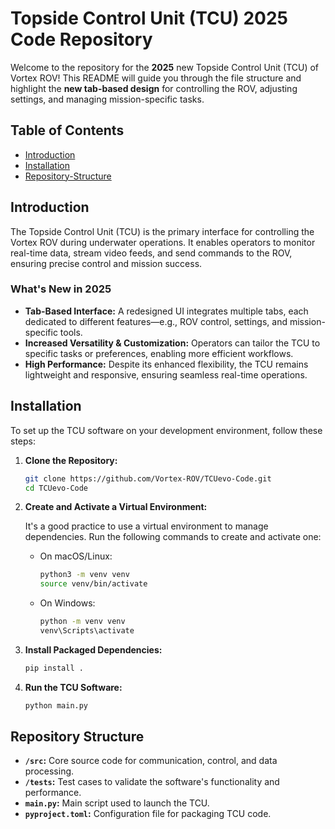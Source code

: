 # Topside Control Unit (TCU) 2025 Code Repository

Welcome to the repository for the **2025** new Topside Control Unit (TCU) of Vortex ROV! This README will guide you through the file structure and highlight the **new tab-based design** for controlling the ROV, adjusting settings, and managing mission-specific tasks.

## Table of Contents

- [Introduction](#introduction)
- [Installation](#installation)
- [Repository-Structure](#repository-structure)

## Introduction

The Topside Control Unit (TCU) is the primary interface for controlling the Vortex ROV during underwater operations. It enables operators to monitor real-time data, stream video feeds, and send commands to the ROV, ensuring precise control and mission success.

### **What's New in 2025**

- **Tab-Based Interface:** A redesigned UI integrates multiple tabs, each dedicated to different features—e.g., ROV control, settings, and mission-specific tools.
- **Increased Versatility & Customization:** Operators can tailor the TCU to specific tasks or preferences, enabling more efficient workflows.
- **High Performance:** Despite its enhanced flexibility, the TCU remains lightweight and responsive, ensuring seamless real-time operations.

## Installation

To set up the TCU software on your development environment, follow these steps:

1. **Clone the Repository:**
   ```bash
   git clone https://github.com/Vortex-ROV/TCUevo-Code.git
   cd TCUevo-Code
   ```
2. **Create and Activate a Virtual Environment:**

   It's a good practice to use a virtual environment to manage dependencies. Run the following commands to create and activate one:

   - On macOS/Linux:
     ```bash
     python3 -m venv venv
     source venv/bin/activate
     ```
   - On Windows:
     ```bash
     python -m venv venv
     venv\Scripts\activate
     ```
3. **Install Packaged Dependencies:**
   ```bash
   pip install .
   ```
4. **Run the TCU Software:**
   ```bash
   python main.py
   ```

## Repository Structure

- **`/src`:** Core source code for communication, control, and data processing.
- **`/tests`:** Test cases to validate the software's functionality and performance.
- **`main.py`:** Main script used to launch the TCU.
- **`pyproject.toml`:** Configuration file for packaging TCU code.
